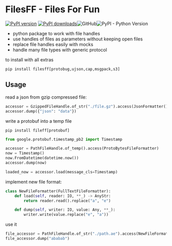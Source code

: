 # FilesFF - Files For Fun

[![PyPI version](https://img.shields.io/pypi/v/filesff.svg)](https://pypi.python.org/pypi/filesff/) [![PyPI downloads](https://img.shields.io/pypi/dm/filesff.svg)](https://pypi.python.org/pypi/filesff/)![GitHub](https://img.shields.io/github/license/netanelrevah/filesff)![PyPI - Python Version](https://img.shields.io/pypi/pyversions/filesff)

* python package to work with file handles
* use handles of files as parameters without keeping open files
* replace file handles easily with mocks
* handle many file types with generic protocol

to install with all extras

```shell
pip install filesff[protobug,ujson,cap,msgpack,s3]
```

## Usage

read a json from gzip compressed file:

```python
accessor = GzippedFileHandle.of_str("./file.gz").access(JsonFormatter())
accessor.dump({"json": "data"})
```

write a protobuf into a temp file
```shell
pip install fileff[protobuf]
```

```python
from google.protobuf.timestamp_pb2 import Timestamp

accessor = PathFileHandle.of_temp().access(ProtoBytesFileFormatter)
now = Timestamp()
now.FromDatetime(datetime.now())
accessor.dump(now)

loaded_now = accessor.load(message_cls=Timestamp)
```

implement new file format:

```python
class NewFileFormatter(FullTextFileFormatter):
    def load(self, reader: IO, **_) -> AnyStr:
        return reader.read().replace("a", "e")

    def dump(self, writer: IO, value: Any, **_):
        writer.write(value.replace("e", "a"))
```

use it 
```python
file_accessor = PathFileHandle.of_str("./path.ae").access(NewFileFormatter())
file_accessor.dump("ababab")
```


